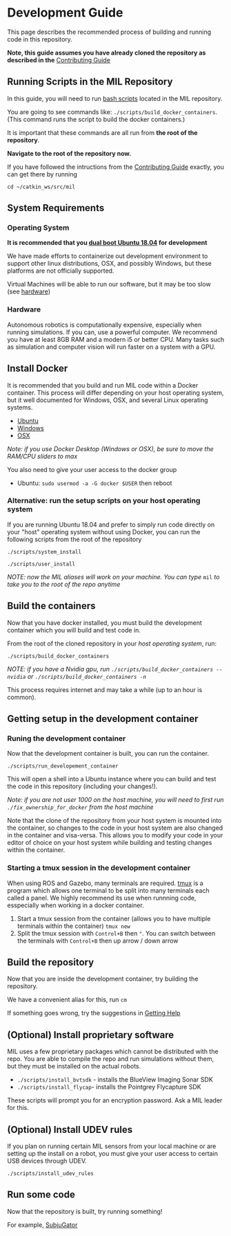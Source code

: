 # Development Guide
This page describes the recommended process of building and running code in this repository.

**Note, this guide assumes you have already cloned the repository as described in the** [Contributing Guide](contributing)


## Running Scripts in the MIL Repository
In this guide, you will need to run [bash scripts](https://ryanstutorials.net/bash-scripting-tutorial/bash-script.php) located in the MIL repository.

You are going to see commands like: `./scripts/build_docker_containers`. (This command runs the script to build the docker containers.)

It is important that these commands are all run from **the root of the repository**.

**Navigate to the root of the repository now.**

If you have followed the intructions from the [Contributing Guide](contributing) exactly, you can get there by running

`cd ~/catkin_ws/src/mil`



## System Requirements

### Operating System
**It is recommended that you [dual boot Ubuntu 18.04](https://help.ubuntu.com/community/WindowsDualBoot) for development**

We have made efforts to containerize out development environment to support other linux
distributions, OSX, and possibly Windows, but these platforms are not officially
supported.

Virtual Machines will be able to run our software, but it may be too slow (see [hardware](#hardware))

### Hardware
Autonomous robotics is computationally expensive, especially when running simulations.
If you can, use a powerful computer. We recommend you have at least 8GB RAM and a modern i5 or better CPU. Many tasks such as simulation and computer vision will run faster on a system with a GPU.


## Install Docker
It is recommended that you build and run MIL code within a Docker container.
This process will differ depending on your host operating system, but it
well documented for Windows, OSX, and several Linux operating systems.

* [Ubuntu](https://docs.docker.com/install/linux/docker-ce/ubuntu/)
* [Windows](https://docs.docker.com/docker-for-windows/install/)
* [OSX](https://docs.docker.com/docker-for-mac/install/)

*Note: if you use Docker Desktop (Windows or OSX), be sure to move the RAM/CPU sliders to max*

You also need to give your user access to the docker group
* Ubuntu: `sudo usermod -a -G docker $USER` then reboot


### Alternative: run the setup scripts on your host operating system
If you are running Ubuntu 18.04 and prefer to simply run code directly on your "host"
operating system without using Docker, you can run the following scripts from the root of the repository

`./scripts/system_install`

`./scripts/user_install`

*NOTE: now the MIL aliases will work on your machine. You can type* `mil` *to take you to the root of the repo anytime*


## Build the containers
Now that you have docker installed, you must build the development container which
you will build and test code in.

From the root of the cloned repository in your *host operating system*, run:

`./scripts/build_docker_containers`

*NOTE: if you have a Nvidia gpu, run `./scripts/build_docker_containers --nvidia` or `./scripts/build_docker_containers -n`*

This process requires internet and may take a while (up to an hour is common).

##  Getting setup in the development container

### Runing the development container
Now that the development container is built, you can run the container.

`./scripts/run_developement_container`

This will open a shell into a Ubuntu instance where you can build and test the
code in this repository (including your changes!).

*Note: if you are not user 1000 on the host machine, you will need to first run `./fix_ownership_for_docker` from the host machine*

Note that the clone of the repository from your host system is mounted into the container,
so changes to the code in your host system are also changed in the container and visa-versa.
This allows you to modify your code in your editor of choice on your host system while
building and testing changes within the container.

### Starting a tmux session in the development container
When using ROS and Gazebo, many terminals are required. [tmux](https://www.hamvocke.com/blog/a-quick-and-easy-guide-to-tmux/) is a program which allows one terminal to be split into many terminals each called a panel. We highly recommend its use when runnning code, esspecially when working in a docker container.

1. Start a tmux session from the container (allows you to have multiple terminals within the container) `tmux new`
1. Split the tmux session with `Control+B` then `"`. You can switch between the terminals with `Control+B` then up arrow / down arrow

## Build the repository
Now that you are inside the development container, try building the repository.

We have a convenient alias for this, run `cm`

If something goes wrong, try the suggestions in [Getting Help](help)

## (Optional) Install proprietary software
MIL uses a few proprietary packages which cannot be distributed with the repo.
You are able to compile the repo and run simulations without them, but
they must be installed on the actual robots.

* `./scripts/install_bvtsdk` - installs the BlueView Imaging Sonar SDK
* `./scripts/install_flycap`- installs the Pointgrey Flycapture SDK

These scripts will prompt you for an encryption password. Ask a MIL leader for this.

## (Optional) Install UDEV rules
If you plan on running certain MIL sensors from your local machine
or are setting up the install on a robot, you must give your user
access to certain USB devices through UDEV.

`./scripts/install_udev_rules`

## Run some code
Now that the repository is built, try running something!

For example, [SubjuGator](/docs/subjugator/index)
